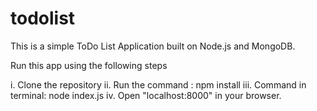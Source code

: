 # todolist
This is a simple ToDo List Application built on Node.js and MongoDB.

Run this app using the following steps

i. Clone the repository
ii. Run the command : npm install
iii. Command in terminal: node index.js
iv. Open "localhost:8000" in your browser.
